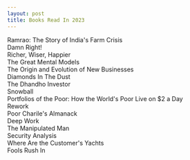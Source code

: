 ```yaml
---
layout: post
title: Books Read In 2023
---
```

Ramrao: The Story of India's Farm Crisis    
Damn Right!  
Richer, Wiser, Happier  
The Great Mental Models  
The Origin and Evolution of New Businesses  
Diamonds In The Dust  
The Dhandho Investor  
Snowball  
Portfolios of the Poor: How the World's Poor Live on $2 a Day  
Rework  
Poor Charile's Almanack   
Deep Work  
The Manipulated Man  
Security Analysis  
Where Are the Customer's Yachts  
Fools Rush In
